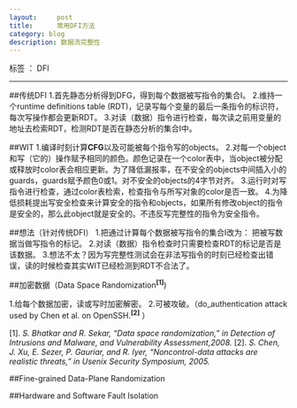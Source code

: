 ```yaml
---
layout:     post
title:      常用DFI方法
category: blog
description: 数据流完整性
---
```


标签 ：  DFI

---

##传统DFI
1.首先静态分析得到DFG，得到每个数据被写指令的集合I。
2.维持一个runtime definitions table (RDT)，记录写每个变量的最后一条指令的标识符，每次写操作都会更新RDT。
3.对读（数据）指令进行检查，每次读之前用变量的地址去检索RDT，检测RDT是否在静态分析的集合I中。

##WIT
1.编译时刻计算**CFG**以及可能被每个指令写的objects。
2.对每一个object和写（它的）操作赋予相同的颜色。颜色记录在一个color表中，当object被分配或释放时color表会相应更新。为了降低漏报率，在不安全的objects中间插入小的guards，guards赋予颜色0或1。对不安全的objects的4字节对齐。
3.运行时对写指令进行检查，通过color表检索，检查指令与所写对象的color是否一致。
4.为降低损耗提出写安全检查来计算安全的指令和objects，如果所有修改object的指令是安全的，那么此object就是安全的。不违反写完整性的指令为安全指令。

##想法（针对传统DFI）
1.把通过计算每个数据被写指令的集合I改为：
把被写数据当做写指令的标记。
2.对读（数据）指令检查时只需要检查RDT的标记是否是该数据。
3.想法不太？因为写完整性测试会在非法写指令的时刻已经检查出错误，读的时候检查其实WIT已经检测到RDT不合法了。

##加密数据（Data Space Randomization<sup>**[1]**</sup>)

1.给每个数据加密，读或写时加密解密。
2.可被攻破。（do_authentication attack used by Chen et al. on OpenSSH.<sup>**[2]**</sup> ）

[1]. *S. Bhatkar and R. Sekar, “Data space randomization,” in Detection of Intrusions and Malware, and Vulnerability Assessment,2008.*
[2].  *S. Chen, J. Xu, E. Sezer, P. Gauriar, and R. Iyer, “Noncontrol-data attacks are realistic threats,” in Usenix Security Symposium, 2005.*

##Fine-grained Data-Plane Randomization

##Hardware and Software Fault Isolation
